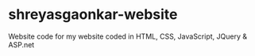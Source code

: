 # shreyasgaonkar-website

Website code for my website coded in HTML, CSS, JavaScript, JQuery & ASP.net
